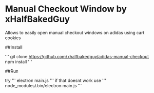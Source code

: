 # Manual Checkout Window by xHalfBakedGuy

Allows to easily open manual checkout windows on adidas using cart cookies

##Install

'''
git clone https://github.com/xhalfbakedguy/adidas-manual-checkout
npm install
'''

##Run

try
'''
electron main.js
'''
if that doesnt work use
'''
node_modules/.bin/electron main.js
'''